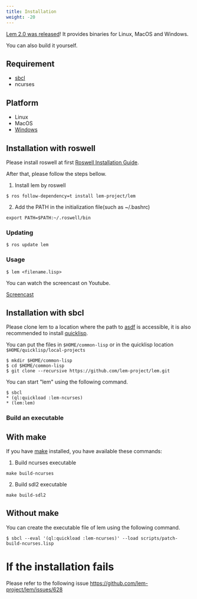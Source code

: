 ```yaml
---
title: Installation
weight: -20
---
```


[Lem 2.0 was released](https://github.com/lem-project/lem/releases/tag/v2.0.0)! It provides binaries for Linux, MacOS and Windows.

You can also build it yourself.

## Requirement
- [sbcl](https://www.sbcl.org/)
- ncurses


## Platform
- Linux
- MacOS
- [Windows](https://github.com/lem-project/lem/wiki/Windows-Platform)

## Installation with roswell

Please install roswell at first [Roswell Installation Guide](https://github.com/roswell/roswell/wiki/Installation).

After that, please follow the steps bellow.

1. Install lem by roswell

```
$ ros follow-dependency=t install lem-project/lem

```

2. Add the PATH in the initialization file(such as ~/.bashrc)
```
export PATH=$PATH:~/.roswell/bin
```

### Updating

```
$ ros update lem
```

### Usage

```
$ lem <filename.lisp>
```

You can watch the screencast on Youtube.

[Screencast](https://youtu.be/YkSJ3p7Z9H0)

## Installation with sbcl

Please clone lem to a location where the path to [asdf](https://asdf.common-lisp.dev/) is accessible,
it is also recommended to install [quicklisp](https://www.quicklisp.org/beta/).

You can put the files in `$HOME/common-lisp` or in the quicklisp location `$HOME/quicklisp/local-projects`
```
$ mkdir $HOME/common-lisp
$ cd $HOME/common-lisp
$ git clone --recursive https://github.com/lem-project/lem.git
```
You can start "lem" using the following command.
```
$ sbcl
* (ql:quickload :lem-ncurses)
* (lem:lem)
```

### Build an executable

## With make

If you have [make](https://www.gnu.org/software/make) installed, you have available these commands:

1. Build ncurses executable
```
make build-ncurses
```

2. Build sdl2 executable
```
make build-sdl2
```

## Without make

You can create the executable file of lem using the following command.
```
$ sbcl --eval '(ql:quickload :lem-ncurses)' --load scripts/patch-build-ncurses.lisp
```

# If the installation fails
Please refer to the following issue
https://github.com/lem-project/lem/issues/628
